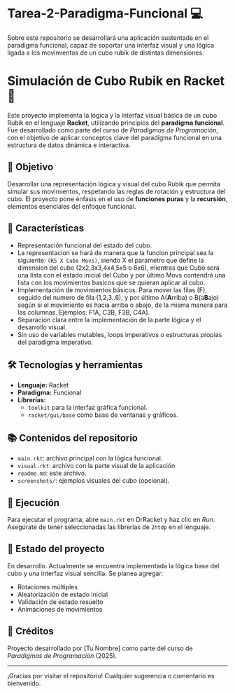 # Tarea-2-Paradigma-Funcional 💻
Sobre este repositorio se desarrollará una aplicación sustentada en el paradigma funcional, capaz de soportar una interfaz visual y una lógica ligada a los movimientos de un cubo rubik de distintas dimensiones.

# Simulación de Cubo Rubik en Racket 🧩

Este proyecto implementa la lógica y la interfaz visual básica de un cubo Rubik en el lenguaje **Racket**, utilizando principios del **paradigma funcional**. Fue desarrollado como parte del curso de *Paradigmas de Programación*, con el objetivo de aplicar conceptos clave del paradigma funcional en una estructura de datos dinámica e interactiva.

## 🎯 Objetivo

Desarrollar una representación lógica y visual del cubo Rubik que permita simular sus movimientos, respetando las reglas de rotación y estructura del cubo. El proyecto pone énfasis en el uso de **funciones puras** y la **recursión**, elementos esenciales del enfoque funcional.

## 🧠 Características
- Representación funcional del estado del cubo.
- La representacion se hará de manera que la funcion principal sea la siguiente: `(RS X Cubo Movs)`, siendo X el parametro que define la dimension del cubo (2x2,3x3,4x4,5x5 o 6x6), mientras que Cubo será una lista con el estado inicial del Cubo y por último Movs contendrá una lista con los movimientos basicos que se quieran aplicar al cubo. 
- Implementación de movimientos básicos. Para mover las filas (F), seguido del numero de fila (1,2,3..6), y por último A(**A**rriba) o B(a**B**ajo) según si el movimiento es hacia arriba o abajo, de la misma manera para las columnas. Ejemplos: F1A, C3B, F3B, C4A).
- Separación clara entre la implementación de la parte lógica y el desarrollo visual.
- Sin uso de variables mutables, loops imperativos o estructuras propias del paradigma imperativo.

## 🛠️ Tecnologías y herramientas


- **Lenguaje:** Racket
- **Paradigma:** Funcional
- **Librerías:**
  - `toolkit` para la interfaz gráfica funcional.
  - `racket/gui/base` como base de ventanas y gráficos.


## 📚 Contenidos del repositorio

- `main.rkt`: archivo principal con la lógica funcional. 
- `visual.rkt`: archivo con la parte visual de la aplicación
- `readme.md`: este archivo.
- `screenshots/`: ejemplos visuales del cubo (opcional).

## 🚀 Ejecución

Para ejecutar el programa, abre `main.rkt` en DrRacket y haz clic en *Run*. Asegúrate de tener seleccionadas las librerías de `2htdp` en el lenguaje.

## 📌 Estado del proyecto

En desarrollo. Actualmente se encuentra implementada la lógica base del cubo y una interfaz visual sencilla. Se planea agregar:

- Rotaciones múltiples
- Aleatorización de estado inicial
- Validación de estado resuelto
- Animaciones de movimientos

## 📖 Créditos

Proyecto desarrollado por [Tu Nombre] como parte del curso de *Paradigmas de Programación* (2025).

---

¡Gracias por visitar el repositorio! Cualquier sugerencia o comentario es bienvenido.
